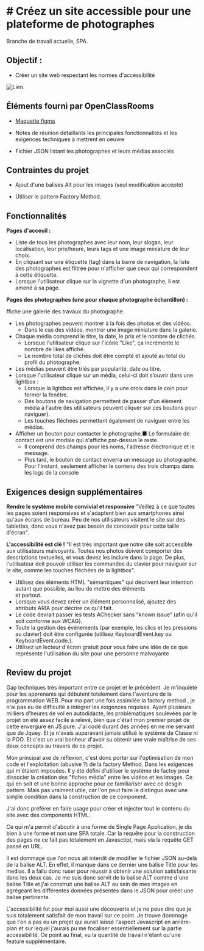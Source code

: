 # # Créez un site accessible pour une plateforme de photographes

Branche de travail actuelle, SPA.


## Objectif :

- Créer un site web respectant les normes d'accéssibilité

![Lien](https://user.oc-static.com/upload/2020/08/18/15977571210897_image2.png).


## Éléments fourni par OpenClassRooms

- [Maquette figma](https://www.figma.com/file/pt8xJxC1QffW4HX16QhGZJ/UI-Design-FishEye-FR)

- Notes de réunion detaillants les principales fonctionnalités et les exigences techniques à mettrent en oeuvre

- Fichier JSON listant les photographes et leurs médias associés

## Contraintes du projet

- Ajout d'une balises Alt pour les images (seul modification accépté)

- Utiliser le pattern Factory Method.

## Fonctionnalités

**Pages d'acceuil :**

- Liste de tous les photographes avec leur nom, leur slogan, leur localisation,
leur prix/heure, leurs tags et une image miniature de leur choix.
- En cliquant sur une étiquette (tag) dans la barre de navigation, la liste des
photographes est filtrée pour n'afficher que ceux qui correspondent à cette
étiquette.
- Lorsque l'utilisateur clique sur la vignette d'un photographe, il est amené à sa
page.

**Pages des photographes (une pour chaque photographe échantillon) :**

ffiche une galerie des travaux du photographe.
- Les photographes peuvent montrer à la fois des photos et des vidéos.
  - Dans le cas des vidéos, montrer une image miniature dans la galerie.
- Chaque média comprend le titre, la date, le prix et le nombre de clichés.
  - Lorsque l'utilisateur clique sur l'icône "Like", ça incrémente le nombre
de likes affiché.
  - Le nombre total de clichés doit être compté et ajouté au total du profil
du photographe.
- Les médias peuvent être triés par popularité, date ou titre.
- Lorsque l'utilisateur clique sur un média, celui-ci doit s’ouvrir dans une
lightbox :
  - Lorsque la lightbox est affichée, il y a une croix dans le coin pour
fermer la fenêtre.
  - Des boutons de navigation permettent de passer d'un élément média
à l'autre (les utilisateurs peuvent cliquer sur ces boutons pour
naviguer).
  - Les touches fléchées permettent également de naviguer entre les
médias.
- Afficher un bouton pour contacter le photographe.■ Le formulaire de contact est une modale qui s'affiche par-dessus le
reste.
  - Il comprend des champs pour les noms, l'adresse électronique et le
message.
  - Plus tard, le bouton de contact enverra un message au photographe.
Pour l'instant, seulement afficher le contenu des trois champs dans
les logs de la console

## Exigences design supplémentaires

**Rendre le système mobile convivial et responsive**
"Veillez à ce que toutes les pages soient responsives et s'adaptent bien aux smartphones ainsi
qu'aux écrans de bureau. Peu de nos utilisateurs visitent le site sur des tablettes, donc vous
n'avez pas besoin de concevoir pour cette taille d'écran".

**L'accessibilité est clé !**
"Il est très important que notre site soit accessible aux utilisateurs malvoyants. Toutes nos
photos doivent comporter des descriptions textuelles, et vous devez les inclure dans la page. De
plus, l'utilisateur doit pouvoir utiliser les commandes du clavier pour naviguer sur le site, comme
les touches fléchées de la lightbox".

  - Utilisez des éléments HTML "sémantiques" qui décrivent leur intention autant que
possible, au lieu de mettre des éléments <div> et <span> partout.
  - Lorsque vous devez créer un élément personnalisé, ajoutez des attributs ARIA pour
décrire ce qu'il fait.
  - Le code devrait passer les tests AChecker sans “known issue” (afin qu'il soit
conforme aux WCAG).
  - Toute la gestion des événements (par exemple, les clics et les pressions au clavier)
doit être configurée (utilisez KeyboardEvent.key ou KeyboardEvent.code.).
  - Utilisez un lecteur d'écran gratuit pour vous faire une idée de ce que représente
l'utilisation du site pour une personne malvoyante
  
## Review du projet

Gap techniques très important entre ce projet et le précédent. Je m'inquiète pour les apprenants qui débutent totalement dans l'aventure de la programmation WEB.
Pour ma part une fois assimilée la factory method , je n'ai pas eu de difficulté à intégrer les exigences requises. Ayant plusieurs milliers d'heures de vol en autodidacte, les problématiques soulevées par le projet on été assez facile à relevé, bien que c'était mon premier projet de cette envergure en JS pure. J'ai codé durant des années en ne me servant que de Jquey. Et je n'avais auparavant jamais utilisé le système de Classe ni la POO. Et c'est un vrai bonheur d'avoir su obtenir une vraie maîtrise de ses deux concepts au travers de ce projet.

Mon principal axe de réflexion, c'est donc porter sur l'optimisation de mon code et l'exploitation (abusive ?) de la factory Method. Dans les exigences qui m'étaient imposées. Il y été défini d'utiliser le système de factoy pour dissocier la création des "fiches média" entre les vidéos et les images. Ce qui en soit et une bonne approche pour ce familiariser avec ce desgin pattern. Mais pas vraiment utile, car l'on peut faire le distinguo avec une simple condition dans la construction de ce component.

J'ai donc préférer en faire usage pour créer et injecter tout le contenu du site avec des components HTML.

Ce qui m'a permit d'aboutir à une forme de Single Page Application, je dis bien à une forme et non une SPA totale. Car la requête pour la construction des pages ne ce fait pas totalement en Javasctipt, mais via la requête GET passé en URL.

Il est dommage que l'on nous ait interdit de modifier le fichier JSON au-delà de la balise ALT. En effet, il manque dans ce dernier une balise Title pour les medias. Il a fallu donc ruser pour réussir à obtenir une solution satisfaisante dans les deux cas. Je me suis donc servit de la balise ALT comme d'une balise Title et j'ai construit une balise ALT au sein de mes images en agrégeant les différentes données présentes dans le JSON pour créer une balise pertinente.

L'accessibilité fut pour moi aussi une découverte et je ne peux dire que je suis totalement satisfait de mon travail sur ce point. Je trouve dommage que l'on a pas eu un projet qui aurait laissé l'aspect Javascript en arrière-plan et sur lequel j'aurais pu me focaliser essentiellement sur la partie accessibilité. Ce point au final, vu la quantité de travail n'étant qu'une feature supplémentaire.



